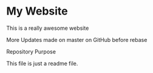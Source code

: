 # My Website

This is a really awesome website

More Updates made on master on GitHub before rebase

 Repository Purpose

This file is just a readme file.

